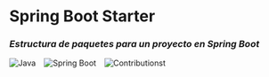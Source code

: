# Spring Boot Starter
### _Estructura de paquetes para un proyecto en Spring Boot_

![Java](https://img.shields.io/badge/Java-v1.8-orange.svg "Java") &ensp; ![Spring Boot](https://img.shields.io/badge/Spring%20Boot-v2.7.8-brightgreen.svg "Spring Boot") &ensp; ![Contributionst](https://img.shields.io/badge/Contributions-Welcome-orange.svg "Contributions")